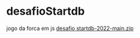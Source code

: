 # desafioStartdb
jogo da forca em js
[desafio startdb-2022-main.zip](https://github.com/victorHacker99/desafioStartdb/files/9177060/desafio.startdb-2022-main.zip)
